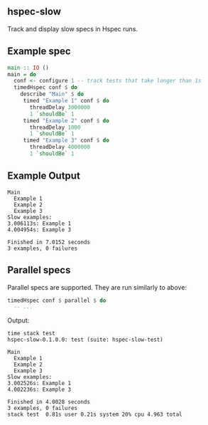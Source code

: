 ## hspec-slow

Track and display slow specs in Hspec runs.

## Example spec

```haskell
main :: IO ()
main = do
  conf <- configure 1 -- track tests that take longer than 1s
  timedHspec conf $ do
    describe "Main" $ do
     timed "Example 1" conf $ do
       threadDelay 3000000
       1 `shouldBe` 1
     timed "Example 2" conf $ do
       threadDelay 1000
       1 `shouldBe` 1
     timed "Example 3" conf $ do
       threadDelay 4000000
       1 `shouldBe` 1
```

## Example Output

```
Main
  Example 1
  Example 2
  Example 3
Slow examples:
3.006113s: Example 1
4.004954s: Example 3

Finished in 7.0152 seconds
3 examples, 0 failures
```

## Parallel specs

Parallel specs are supported. They are run similarly to above:

```haskell
timedHspec conf $ parallel $ do
  -- ...
```

Output:

```
time stack test
hspec-slow-0.1.0.0: test (suite: hspec-slow-test)

Main
  Example 1
  Example 2
  Example 3
Slow examples:
3.002526s: Example 1
4.002236s: Example 3

Finished in 4.0028 seconds
3 examples, 0 failures
stack test  0.81s user 0.21s system 20% cpu 4.963 total
```
